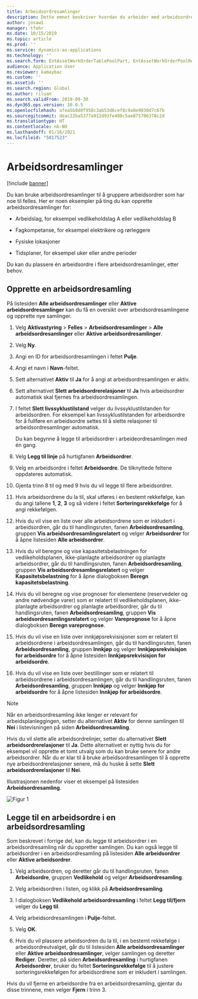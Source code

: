 ```yaml
---
title: Arbeidsordresamlinger
description: Dette emnet beskriver hvordan du arbeider med arbeidsordresamlinger i Aktivastyring.
author: josaw1
manager: tfehr
ms.date: 10/15/2019
ms.topic: article
ms.prod: ''
ms.service: dynamics-ax-applications
ms.technology: ''
ms.search.form: EntAssetWorkOrderTablePoolPart, EntAssetWorkOrderPoolReferenceInfoPart, EntAssetWorkOrderPool, EntAssetWorkOrderPoolPreviewPart
audience: Application User
ms.reviewer: kamaybac
ms.custom: ''
ms.assetid: ''
ms.search.region: Global
ms.author: riluan
ms.search.validFrom: 2019-09-30
ms.dyn365.ops.version: 10.0.5
ms.openlocfilehash: afea5b8d0f958c3ab53d6cef8c9a0e9030d7c67b
ms.sourcegitcommit: deac22ba5377a912d93fe408c5ae875706378c2d
ms.translationtype: HT
ms.contentlocale: nb-NO
ms.lasthandoff: 01/16/2021
ms.locfileid: "5017523"
---
```

# <a name="work-order-pools"></a>Arbeidsordresamlinger

[!include [banner](../../includes/banner.md)]


Du kan bruke arbeidsordresamlinger til å gruppere arbeidsordrer som har noe til felles. Her er noen eksempler på ting du kan opprette arbeidsordresamlinger for:

- Arbeidslag, for eksempel vedlikeholdslag A eller vedlikeholdslag B  

- Fagkompetanse, for eksempel elektrikere og rørleggere  

- Fysiske lokasjoner  

- Tidsplaner, for eksempel uker eller andre perioder  

Du kan du plassere én arbeidsordre i flere arbeidsordresamlinger, etter behov.


## <a name="create-a-work-order-pool"></a>Opprette en arbeidsordresamling

På listesiden **Alle arbeidsordresamlinger** eller **Aktive arbeidsordresamlinger** kan du få en oversikt over arbeidsordresamlingene og opprette nye samlinger.

1. Velg **Aktivastyring** > **Felles** > **Arbeidsordresamlinger** > **Alle arbeidsordresamlinger** eller **Aktive arbeidsordresamlinger**.

2. Velg **Ny**.

3. Angi en ID for arbeidsordresamlingen i feltet **Pulje**.

4. Angi et navn i **Navn**-feltet.

5. Sett alternativet **Aktiv** til **Ja** for å angi at arbeidsordresamlingen er aktiv.

6. Sett alternativet **Slett arbeidsordrerelasjoner** til **Ja** hvis arbeidsordrer automatisk skal fjernes fra arbeidsordresamlingen.

7. I feltet **Slett livssyklustilstand** velger du livssyklustilstanden for arbeidsordren. For eksempel kan livssyklustilstanden for arbeidsordre for å fullføre en arbeidsordre settes til å slette relasjoner til arbeidsordresamlinger automatisk.

    Du kan begynne å legge til arbeidsordrer i arbeideordresamlingen med én gang.

8. Velg **Legg til linje** på hurtigfanen **Arbeidsordrer**.

9. Velg en arbeidsordre i feltet **Arbeidsordre**. De tilknyttede feltene oppdateres automatisk.

10. Gjenta trinn 8 til og med 9 hvis du vil legge til flere arbeidsordrer.

11. Hvis arbeidsordrene du la til, skal utføres i en bestemt rekkefølge, kan du angi tallene **1**, **2**, **3** og så videre i feltet **Sorteringsrekkefølge** for å angi rekkefølgen.

12. Hvis du vil vise en liste over alle arbeidsordrene som er inkludert i arbeidsordren, går du til handlingsruten, fanen **Arbeidsordresamling**, gruppen **Vis arbeidsordresamlingsrelatert** og velger **Arbeidsordrer** for å åpne listesiden **Alle arbeidsordrer**.

13. Hvis du vil beregne og vise kapasitetsbelastningen for vedlikeholdsplanen, ikke-planlagte arbeidsordrer og planlagte arbeidsordrer, går du til handlingsruten, fanen **Arbeidsordresamling**, gruppen **Vis arbeidsordresamlingsrelatert** og velger **Kapasitetsbelastning** for å åpne dialogboksen **Beregn kapasitetsbelastning**.

14. Hvis du vil beregne og vise prognoser for elementene (reservedeler og andre nødvendige varer) som er relatert til vedlikeholdsplanen, ikke-planlagte arbeidsordrer og planlagte arbeidsordrer, går du til handlingsruten, fanen **Arbeidsordresamling**, gruppen **Vis arbeidsordresamlingsrelatert** og velger **Vareprognose** for å åpne dialogboksen **Beregn vareprognose**.

15. Hvis du vil vise en liste over innkjøpsrekvisisjoner som er relatert til arbeidsordrene i arbeidsordresamlingen, går du til handlingsruten, fanen **Arbeidsordresamling**, gruppen **Innkjøp** og velger **Innkjøpsrekvisisjon for arbeidsordre** for å åpne listesiden **Innkjøpsrekvisisjon for arbeidsordre**.

16. Hvis du vil vise en liste over bestillinger som er relatert til arbeidsordrene i arbeidsordresamlingen, går du til handlingsruten, fanen **Arbeidsordresamling**, gruppen **Innkjøp** og velger **Innkjøp for arbeidsordre** for å åpne listesiden **Innkjøp for arbeidsordre**.

>[!NOTE]
>Når en arbeidsordresamling ikke lenger er relevant for arbeidsplanleggingen, setter du alternativet **Aktiv** for denne samlingen til **Nei** i listevisningen på siden **Arbeidsordresamling**.

Hvis du vil slette alle arbeidsordrelinjer, setter du alternativet **Slett arbeidsordrerelasjoner** til **Ja**. Dette alternativet er nyttig hvis du for eksempel vil opprette et tomt utvalg som du kan bruke senere for andre arbeidsordrer. Når du er klar til å bruke arbeidsordresamlingen til å opprette nye arbeidsordrerelasjoner senere, må du huske å sette **Slett arbeidsordrerelasjoner** til **Nei**.

Illustrasjonen nedenfor viser et eksempel på listesiden **Arbeidsordresamling**.

![Figur 1](media/22-work-orders.png)


## <a name="add-a-work-order-to-a-work-order-pool"></a>Legge til en arbeidsordre i en arbeidsordresamling

Som beskrevet i forrige del, kan du legge til arbeidsordrer i en arbeidsordresamling når du oppretter samlingen. Du kan også legge til arbeidsordrer i en arbeidsordresamling på listesiden **Alle arbeidsordrer** eller **Aktive arbeidsordrer**.

1. Velg arbeidsordren, og deretter går du til handlingsruten, fanen **Arbeidsordre**, gruppen **Vedlikehold** og velger **Arbeidsordresamling**.

2. Velg arbeidsordren i listen, og klikk på **Arbeidsordresamling**.

3. I dialogboksen **Vedlikehold arbeidsordresamling** i feltet **Legg til/fjern** velger du **Legg til**.

4. Velg arbeidsordresamlingen i **Pulje**-feltet.

5. Velg **OK**.

6. Hvis du vil plassere arbeidsordren du la til, i en bestemt rekkefølge i arbeidsordreutvalget, går du til listesiden **Alle arbeidsordresamlinger** eller **Aktive arbeidsordresamlinger**, velger samlingen og deretter **Rediger**. Deretter, på siden **Arbeidsordresamling** i hurtigfanen **Arbeidsordrer**, bruker du feltet **Sorteringsrekkefølge** til å justere sorteringsrekkefølgen for arbeidsordrene som er inkludert i samlingen.

Hvis du vil fjerne en arbeidsordre fra en arbeidsordresamling, gjentar du disse trinnene, men velger **Fjern** i trinn 3.


